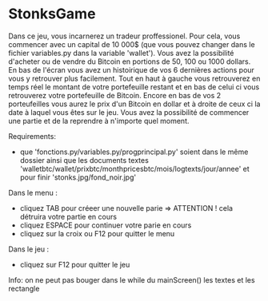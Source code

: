 # StonksGame
Dans ce jeu, vous incarnerez un tradeur proffessionel. Pour cela, vous commencer avec un capital de 10 000$ (que vous pouvez changer dans le fichier variables.py dans la variable 'wallet'). Vous avez la possibilité d'acheter ou de vendre du Bitcoin en portions de 50, 100 ou 1000 dollars. En bas de l'écran vous avez un histoirique de vos 6 dernières actions pour vous y retrouver plus facilement. Tout en haut à gauche vous retrouverez en temps réel le montant de votre portefeuille restant et en bas de celui ci vous retrouverez votre portefeuille de Bitcoin. Encore en bas de vos 2 porteufeilles vous aurez le prix d'un Bitcoin en dollar et à droite de ceux ci la date à laquel vous êtes sur le jeu.
Vous avez la possibilité de commencer une partie et de la reprendre à n'importe quel moment.

Requirements:
 - que 'fonctions.py/variables.py/progprincipal.py' soient dans le même dossier ainsi que les documents textes 'walletbtc/wallet/prixbtc/monthpricesbtc/mois/logtexts/jour/annee' et pour finir 'stonks.jpg/fond_noir.jpg'

Dans le menu : 
 - cliquez TAB pour créeer une nouvelle parie => ATTENTION ! cela détruira votre partie en cours
 - cliquez ESPACE pour continuer votre parie en cours
 - cliquez sur la croix ou F12 pour quitter le menu

Dans le jeu :
 - cliquez sur F12 pour quitter le jeu

Info: on ne peut pas bouger dans le while du mainScreen() les textes et les rectangle
